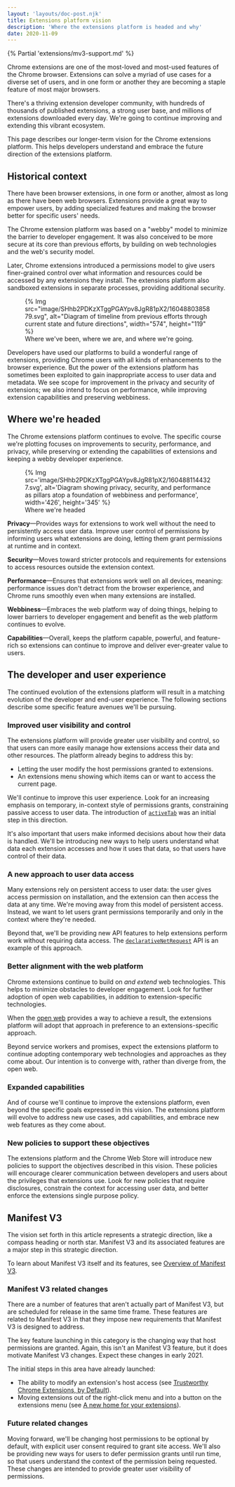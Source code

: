 ```yaml
---
layout: 'layouts/doc-post.njk'
title: Extensions platform vision
description: 'Where the extensions platform is headed and why'
date: 2020-11-09
---
```


{% Partial 'extensions/mv3-support.md' %}

Chrome extensions are one of the most-loved and most-used features of the
Chrome browser.  Extensions can solve a myriad of use cases for a diverse set
of users, and in one form or another they are becoming a staple feature of most
major browsers.

There's a thriving extension developer community, with hundreds of thousands of
published extensions, a strong user base, and millions of extensions downloaded
every day. We're going to continue improving and extending this vibrant
ecosystem.

This page describes our longer-term vision for the Chrome extensions platform.
This helps developers understand and embrace the future direction of the
extensions platform.

## Historical context

There have been browser extensions, in one form or another, almost as long as
there have been web browsers. Extensions provide a great way to empower users,
by adding specialized features and making the browser better for specific
users' needs.

The Chrome extension platform was based on a "webby" model to minimize the
barrier to developer engagement. It was also conceived to be more secure at its
core than previous efforts, by building on web technologies and the web's
security model.

Later, Chrome extensions introduced a permissions model to give users
finer-grained control over what information and resources could be accessed by any
extensions they install. The extensions platform also sandboxed extensions in
separate processes, providing additional security.

<figure>
  {% Img src="image/SHhb2PDKzXTggPGAYpv8JgR81pX2/1604880385879.svg", alt="Diagram of timeline from previous efforts through current state and future directions", width="574", height="119" %}
  <figcaption>Where we've been, where we are, and where we're going.</figcaption>
</figure>

Developers have used our platforms to build a wonderful range of extensions,
providing Chrome users with all kinds of enhancements to the browser experience.
But the power of the extensions platform has sometimes
been exploited to gain inappropriate access to user data and metadata. We see
scope for improvement in the privacy and security of extensions; we also intend
to focus on performance, while improving extension capabilities
and preserving webbiness.


## Where we're headed

The Chrome extensions platform continues to evolve. The specific course we're
plotting focuses on improvements to security, performance, and privacy,
while preserving or extending the capabilities of extensions and keeping a
webby developer experience.




<figure>
  {%
    Img src='image/SHhb2PDKzXTggPGAYpv8JgR81pX2/1604881144327.svg', 
    alt='Diagram showing privacy, security, and performance as pillars atop a foundation of webbiness and performance', 
    width='426', 
    height='345'
  %}
  <figcaption>Where we're headed</figcaption>
</figure>

**Privacy**&mdash;Provides ways for extensions to work well without the need
to persistently access user data.
Improve user control of permissions by informing users what extensions are
doing, letting them grant permissions at runtime and in context.

**Security**&mdash;Moves toward stricter protocols and requirements for
extensions to access resources outside the extension context.

**Performance**&mdash;Ensures that extensions work well on all devices, meaning:
performance issues don't detract from the browser experience, and Chrome
runs smoothly even when many extensions are installed.

**Webbiness**&mdash;Embraces the web platform way of doing things, helping to
lower barriers to developer engagement and benefit as the web platform continues to evolve.

**Capabilities**&mdash;Overall, keeps the platform capable, powerful, and
feature-rich so extensions can continue to improve and deliver ever-greater
value to users.

## The developer and user experience

The continued evolution of the extensions platform will result in a matching
evolution of the developer and end-user experience. The following sections
describe some specific feature avenues we'll be pursuing.

### Improved user visibility and control

The extensions platform will provide greater user visibility and control, so
that users can more easily manage how extensions access their data and
other resources. The platform already begins to address this by:

* Letting the user modify the host permissions granted to extensions.
* An extensions menu showing which items can or want to access the current page.

We'll continue to improve this user experience. Look for an increasing emphasis
on temporary, in-context style of permissions grants, constraining passive
access to user data. The introduction of
[`activeTab`](/extensions/activeTab) was an initial
step in this direction.

It's also important that users make informed decisions about how their data is
handled. We'll be introducing new ways to help users understand what data each
extension accesses and how it uses that data, so that users have control of
their data.


### A new approach to user data access

Many extensions rely on persistent access to user data: the user gives access
permission on installation, and the extension can then access the data at any
time. We're moving away from this model of persistent access. Instead, we want
to let users grant permissions temporarily and only in the context where
they're needed.

Beyond that, we'll be providing new API features to help
extensions perform work without requiring data access. The
[`declarativeNetRequest`](/extensions/declarativeNetRequest) API
is an example of this approach.


### Better alignment with the web platform

Chrome extensions continue to build on *and extend* web technologies. This
helps to minimize obstacles to developer engagement. Look for further adoption
of open web capabilities, in addition to extension-specific technologies.

When the [open web](https://www.w3.org/wiki/Open_Web_Platform) provides
a way to achieve a result, the extensions platform will adopt that approach
in preference to an extensions-specific approach.

Beyond service workers and promises, expect the extensions platform to continue
adopting contemporary web technologies and approaches as they come about. Our
intention is to converge with, rather than diverge from, the open web.

### Expanded capabilities

And of course we'll continue to improve the extensions platform, even beyond
the specific goals expressed in this vision. The extensions platform will
evolve to address new use cases, add capabilities, and embrace new web features
as they come about.

### New policies to support these objectives

The extensions platform and the Chrome Web Store will introduce new policies to
support the objectives described in this vision. These policies will encourage
clearer communication between developers and users about the privileges
that extensions use. Look for new policies that require disclosures, constrain
the context for accessing user data, and better enforce the extensions
single purpose policy.

## Manifest V3

The vision set forth in this article represents a strategic direction, like a
compass heading or north star. Manifest V3 and its associated features
are a major step in this strategic direction. 

To learn about Manifest V3 itself and its features, see [Overview of Manifest
V3](/docs/extensions/mv3/intro/mv3-overview).

### Manifest V3 related changes

There are a number of features that aren't actually part of Manifest V3, but are
scheduled for release in the same time frame. These features are related to Manifest V3
in that they impose new requirements that Manifest V3 is designed to address.

The key feature launching in this category is the changing way that host
permissions are granted. Again, this isn't an Manifest V3 feature, but it does motivate
Manifest V3 changes. Expect these changes in early 2021.

The initial steps in this area have already launched:

* The ability to modify an extension's host access (see [Trustworthy Chrome Extensions,
  by Default](https://blog.chromium.org/2018/10/trustworthy-chrome-extensions-by-default.html)).
* Moving extensions out of the right-click menu and into a button on the extensions menu
  (see [A new home for your extensions](https://blog.google/products/chrome/more-intuitive-privacy-and-security-controls-chrome/#:~:text=A%20new%20home%20for%20your%20extensions)).

### Future related changes

Moving forward, we'll be changing host permissions to be optional by default,
with explicit user consent required to grant site access. We'll also be
providing new ways for users to defer permission grants until run time, so that
users understand the context of the permission being requested. These changes
are intended to provide greater user visibility of permissions.

